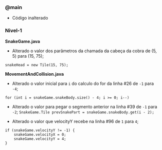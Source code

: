 ### @main 
- Código inalterado

### Nivel-1
__SnakeGame.java__

- Alterado o valor dos parâmetros da chamada da cabeça da cobra de (5, 5) para (15, 75);

``` snakeHead = new Tile(15, 75); ```
    
__MovementAndCollision.java__

- Alterado o valor inicial para `i` do calculo do for da linha #26 de `-1` para `-4`;

``` for (int i = snakeGame.snakeBody.size() - 4; i >= 0; i--) ```

- Alterado o valor para pegar o segmento anterior na linha #39 de `-1` para `-2`;
``` SnakeGame.Tile prevSnakePart = snakeGame.snakeBody.get(i - 2); ```

- Alterado o valor que velocityY recebe na linha #96 de `1` para `4`;

```
if (snakeGame.velocityY != -1) {
    snakeGame.velocityX = 0;
    snakeGame.velocityY = 4;
}
```

